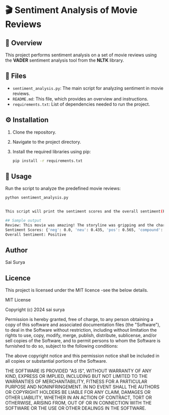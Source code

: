 # 🎬 Sentiment Analysis of Movie Reviews

## 📝 Overview
This project performs sentiment analysis on a set of movie reviews using the **VADER** sentiment analysis tool from the **NLTK** library.

## 📂 Files
- `sentiment_analysis.py`: The main script for analyzing sentiment in movie reviews.
- `README.md`: This file, which provides an overview and instructions.
- `requirements.txt`: List of dependencies needed to run the project.

## ⚙️ Installation
1. Clone the repository.  
2. Navigate to the project directory.  
3. Install the required libraries using pip:

    ```bash
    pip install -r requirements.txt
    ```

## 🚀 Usage
Run the script to analyze the predefined movie reviews:

```bash
python sentiment_analysis.py
 

This script will print the sentiment scores and the overall sentiment(Positive , Negative , neutral) for each review.

## Sample output
Review: This movie was amazing! The storyline was gripping and the characters were well-developed.
Sentiment Scores: {'neg': 0.0, 'neu': 0.435, 'pos': 0.565, 'compound': 0.8612}
Overall Sentiment: Positive

```

## Author
Sai Surya

## Licence
This project is licensed under the MIT licence -see the below details.

MIT License

Copyright (c) 2024 sai surya

Permission is hereby granted, free of charge, to any person obtaining a copy
of this software and associated documentation files (the "Software"), to deal
in the Software without restriction, including without limitation the rights
to use, copy, modify, merge, publish, distribute, sublicense, and/or sell
copies of the Software, and to permit persons to whom the Software is
furnished to do so, subject to the following conditions:

The above copyright notice and this permission notice shall be included in all
copies or substantial portions of the Software.

THE SOFTWARE IS PROVIDED "AS IS", WITHOUT WARRANTY OF ANY KIND, EXPRESS OR
IMPLIED, INCLUDING BUT NOT LIMITED TO THE WARRANTIES OF MERCHANTABILITY,
FITNESS FOR A PARTICULAR PURPOSE AND NONINFRINGEMENT. IN NO EVENT SHALL THE
AUTHORS OR COPYRIGHT HOLDERS BE LIABLE FOR ANY CLAIM, DAMAGES OR OTHER
LIABILITY, WHETHER IN AN ACTION OF CONTRACT, TORT OR OTHERWISE, ARISING FROM,
OUT OF OR IN CONNECTION WITH THE SOFTWARE OR THE USE OR OTHER DEALINGS IN THE
SOFTWARE.
